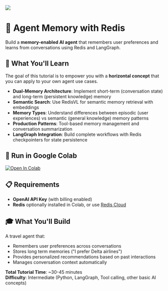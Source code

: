 ![](https://europe-west1-atp-views-tracker.cloudfunctions.net/working-analytics?notebook=tutorials--agent-memory-with-redis--readme)

# 🧠 Agent Memory with Redis

Build a **memory-enabled AI agent** that remembers user preferences and learns from conversations using Redis and LangGraph.

## 🎯 What You'll Learn

The goal of this tutorial is to empower you with a **horizontal concept** that you can apply to your own agent use cases.

- **Dual-Memory Architecture**: Implement short-term (conversation state) and long-term (persistent knowledge) memory
- **Semantic Search**: Use RedisVL for semantic memory retrieval with embeddings
- **Memory Types**: Understand differences between episodic (user experiences) vs semantic (general knowledge) memory patterns
- **Production Patterns**: Tool-based memory management and conversation summarization
- **LangGraph Integration**: Build complete workflows with Redis checkpointers for state persistence


## 🚀 Run in Google Colab

[![Open In Colab](https://colab.research.google.com/assets/colab-badge.svg)](https://colab.research.google.com/github/NirDiamant/agents-towards-production-private/blob/main/tutorials/agent-memory-with-redis/agent_memory_tutorial.ipynb)


## 📋 Requirements

- **OpenAI API Key** (with billing enabled)
- **Redis** optionally installed in Colab, or use [Redis Cloud](https://redis.io/try-free/?utm_source=nir&utm_medium=cpa&utm_campaign=2025-05-ai_in_production-influencer-nir&utm_content=sd-software_download-7013z000001WaRY)

## 🎓 What You'll Build

A travel agent that:
- Remembers user preferences across conversations
- Stores long term memories ("I prefer Delta airlines") 
- Provides personalized recommendations based on past interactions
- Manages conversation context automatically

**Total Tutorial Time**: ~30-45 minutes  
**Difficulty**: Intermediate (Python, LangGraph, Tool calling, other basic AI concepts)
